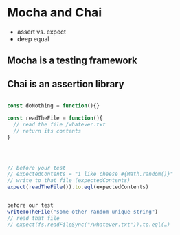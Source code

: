 # Mocha and Chai


- assert vs. expect
- deep equal


## Mocha is a testing framework
## Chai is an assertion library


```js

const doNothing = function(){}

const readTheFile = function(){
  // read the file /whatever.txt
  // return its contents
}




// before your test
// expectedContents = "i like cheese #{Math.random()}"
// write to that file (expectedContents)
expect(readTheFile()).to.eql(expectedContents)


before our test
writeToTheFile("some other random unique string")
// read that file
// expect(fs.readFileSync("/whatever.txt")).to.eql(…)

```
